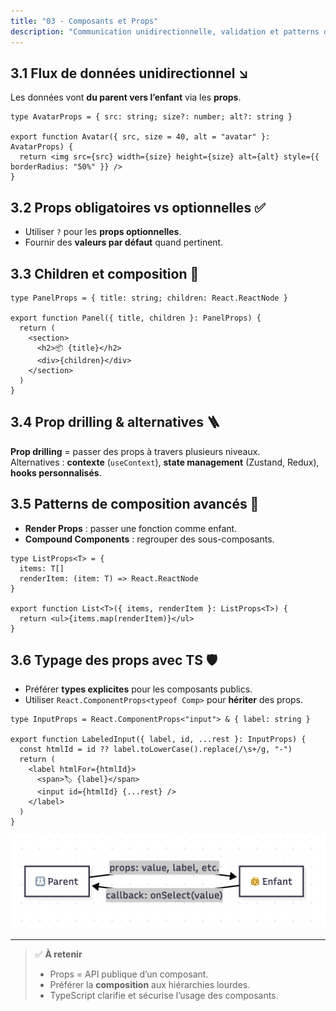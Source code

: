 ```yaml
---
title: "03 - Composants et Props"
description: "Communication unidirectionnelle, validation et patterns de composition"
---
```


## 3.1 Flux de données unidirectionnel ↘️

Les données vont **du parent vers l’enfant** via les **props**.

```tsx
type AvatarProps = { src: string; size?: number; alt?: string }

export function Avatar({ src, size = 40, alt = "avatar" }: AvatarProps) {
  return <img src={src} width={size} height={size} alt={alt} style={{ borderRadius: "50%" }} />
}
```

## 3.2 Props obligatoires vs optionnelles ✅

- Utiliser `?` pour les **props optionnelles**.
- Fournir des **valeurs par défaut** quand pertinent.

## 3.3 Children et composition 🧩

```tsx
type PanelProps = { title: string; children: React.ReactNode }

export function Panel({ title, children }: PanelProps) {
  return (
    <section>
      <h2>📦 {title}</h2>
      <div>{children}</div>
    </section>
  )
}
```

## 3.4 Prop drilling & alternatives 🪜

**Prop drilling** = passer des props à travers plusieurs niveaux.  
Alternatives : **contexte** (`useContext`), **state management** (Zustand, Redux), **hooks personnalisés**.

## 3.5 Patterns de composition avancés 🧠

- **Render Props** : passer une fonction comme enfant.
- **Compound Components** : regrouper des sous-composants.

```tsx
type ListProps<T> = {
  items: T[]
  renderItem: (item: T) => React.ReactNode
}

export function List<T>({ items, renderItem }: ListProps<T>) {
  return <ul>{items.map(renderItem)}</ul>
}
```

## 3.6 Typage des props avec TS 🛡️

- Préférer **types explicites** pour les composants publics.
- Utiliser `React.ComponentProps<typeof Comp>` pour **hériter** des props.

```tsx
type InputProps = React.ComponentProps<"input"> & { label: string }

export function LabeledInput({ label, id, ...rest }: InputProps) {
  const htmlId = id ?? label.toLowerCase().replace(/\s+/g, "-")
  return (
    <label htmlFor={htmlId}>
      <span>🏷 {label}</span>
      <input id={htmlId} {...rest} />
    </label>
  )
}
```

![Parent ↔︎ Enfant — Props & Callbacks](./img/parents-children-props-callback.png)

---

> ✅ **À retenir**
>
> - Props = API publique d’un composant.
> - Préférer la **composition** aux hiérarchies lourdes.
> - TypeScript clarifie et sécurise l’usage des composants.
